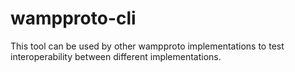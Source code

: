 # wampproto-cli
This tool can be used by other wampproto implementations to test interoperability between different implementations.
